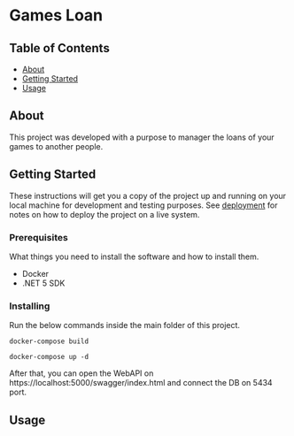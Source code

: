 # Games Loan

## Table of Contents

- [About](#about)
- [Getting Started](#getting_started)
- [Usage](#usage)

## About <a name = "about"></a>

This project was developed with a purpose to manager the loans of your games to another people.

## Getting Started <a name = "getting_started"></a>

These instructions will get you a copy of the project up and running on your local machine for development and testing purposes. See [deployment](#deployment) for notes on how to deploy the project on a live system.

### Prerequisites

What things you need to install the software and how to install them.

- Docker
- .NET 5 SDK

### Installing

Run the below commands inside the main folder of this project.

```
docker-compose build
```

```
docker-compose up -d
```

After that, you can open the WebAPI on https://localhost:5000/swagger/index.html and connect the DB on 5434 port.

## Usage <a name = "usage"></a>
